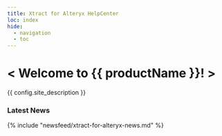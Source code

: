 ```yaml
---
title: Xtract for Alteryx HelpCenter
loc: index
hide:
  - navigation
  - toc
---
```


<div class="full-width-background"></div>
<div class="banner-text">
	<h1> &lt; Welcome to {{ productName }}! &gt; </h1>
	<p>{{ config.site_description }}</p>
</div>

### Latest News

{% include "newsfeed/xtract-for-alteryx-news.md" %}